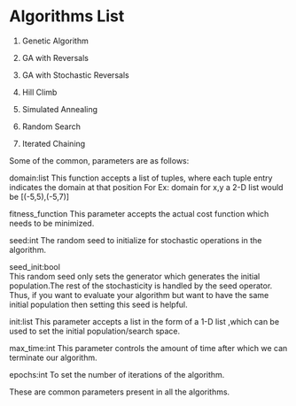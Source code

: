 # Algorithms List

1. Genetic Algorithm

2. GA with Reversals

3. GA with Stochastic Reversals

4. Hill Climb

6. Simulated Annealing

8. Random Search

10. Iterated Chaining







Some of the common, parameters are as follows:

domain:list
This function accepts a list of tuples, where each tuple entry indicates the domain at that position 
For Ex: domain for x,y a 2-D list would be [(-5,5),(-5,7)]

fitness_function
This parameter accepts the actual cost function which needs to be minimized.

seed:int 
The random seed to initialize for stochastic operations in the algorithm.

seed_init:bool  
This random seed only sets the generator which generates the initial population.The rest of the stochasticity is handled by the seed operator. Thus, if you want to evaluate your algorithm but want to have the same initial population then setting this seed is helpful.

init:list 
This parameter accepts a list in the form of a 1-D list ,which can be used to set the initial population/search space.

max_time:int
This parameter controls the amount of time after which we can terminate our algorithm.

epochs:int
To set the number of iterations of the algorithm.

These are common parameters present in all the algorithms.

